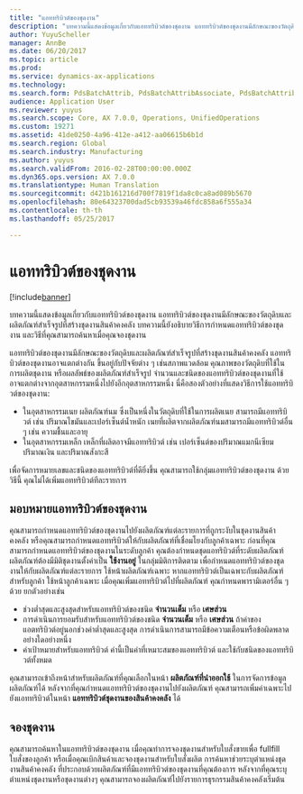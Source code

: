```yaml
---
title: "แอททริบิวต์ของชุดงาน"
description: "บทความนี้แสดงข้อมูลเกี่ยวกับแอททริบิวต์ของชุดงาน แอททริบิวต์ของชุดงานมีลักษณะของวัตถุดิบและผลิตภัณฑ์สำเร็จรูปที่สร้างชุดงานสินค้าคงคลัง บทความนี้ยังอธิบายวิธีการกำหนดแอททริบิวต์ของชุดงาน และวิธีที่คุณสามารถค้นหาเมื่อคุณจองชุดงาน"
author: YuyuScheller
manager: AnnBe
ms.date: 06/20/2017
ms.topic: article
ms.prod: 
ms.service: dynamics-ax-applications
ms.technology: 
ms.search.form: PdsBatchAttrib, PdsBatchAttribAssociate, PdsBatchAttribByAttribGroup, PdsBatchAttribByItem, PdsBatchAttribByitemCustomer, PdsBatchAttribGroup
audience: Application User
ms.reviewer: yuyus
ms.search.scope: Core, AX 7.0.0, Operations, UnifiedOperations
ms.custom: 19271
ms.assetid: 41de0250-4a96-412e-a412-aa06615b6b1d
ms.search.region: Global
ms.search.industry: Manufacturing
ms.author: yuyus
ms.search.validFrom: 2016-02-28T00:00:00.000Z
ms.dyn365.ops.version: AX 7.0.0
ms.translationtype: Human Translation
ms.sourcegitcommit: d421b161216d700f7819f1da8c0ca8ad089b5670
ms.openlocfilehash: 80e64323700dad5cb93539a46fdc858a6f555a34
ms.contentlocale: th-th
ms.lasthandoff: 05/25/2017

---
```


# <a name="batch-attributes"></a>แอททริบิวต์ของชุดงาน

[!include[banner](../includes/banner.md)]


บทความนี้แสดงข้อมูลเกี่ยวกับแอททริบิวต์ของชุดงาน แอททริบิวต์ของชุดงานมีลักษณะของวัตถุดิบและผลิตภัณฑ์สำเร็จรูปที่สร้างชุดงานสินค้าคงคลัง บทความนี้ยังอธิบายวิธีการกำหนดแอททริบิวต์ของชุดงาน และวิธีที่คุณสามารถค้นหาเมื่อคุณจองชุดงาน

แอททริบิวต์ของชุดงานมีลักษณะของวัตถุดิบและผลิตภัณฑ์สำเร็จรูปที่สร้างชุดงานสินค้าคงคลัง แอททริบิวต์ของชุดงานอาจแตกต่างกัน ขึ้นอยู่กับปัจจัยต่าง ๆ เช่นสภาพแวดล้อม คุณภาพของวัตถุดิบที่ใช้ในการผลิตชุดงาน หรือผลลัพธ์ของผลิตภัณฑ์สำเร็จรูป จำนวนและชนิดของแอททริบิวต์ของชุดงานที่ใช้อาจแตกต่างจากอุตสาหกรรมหนึ่งไปยังอีกอุตสาหกรรมหนึ่ง นี่คือสองตัวอย่างที่แสดงวิธีการใช้แอททริบิวต์ของชุดงาน:

-   ในอุตสาหกรรมเนย ผลิตภัณฑ์นม ซึ่งเป็นหนึ่งในวัตถุดิบที่ใช้ในการผลิตเนย สามารถมีแอททริบิวต์ เช่น ปริมาณไขมันและเปอร์เซ็นต์น้ำหนัก เนยที่ผลิตจากผลิตภัณฑ์นมสามารถมีแอททริบิวต์อื่น ๆ เช่น ความชื้นและอายุ
-   ในอุตสาหกรรมเหล็ก เหล็กที่ผลิตอาจมีแอททริบิวต์ เช่น เปอร์เซ็นต์ของปริมาณแมกนีเซียม ปริมาณเงิน และปริมาณสังกะสี

เพื่อจัดการหมายเลขและชนิดของแอททริบิวต์ที่ดียิ่งขึ้น คุณสามารถใช้กลุ่มแอททริบิวต์ของชุดงาน ด้วยวิธีนี้ คุณไม่ได้เพิ่มแอททริบิวต์ทีละรายการ

## <a name="assign-batch-attributes"></a>มอบหมายแอททริบิวต์ของชุดงาน
คุณสามารถกำหนดแอททริบิวต์ของชุดงานไปยังผลิตภัณฑ์แต่ละรายการที่ถูกระงับในชุดงานสินค้าคงคลัง หรือคุณสามารถกำหนดแอททริบิวต์ให้กับผลิตภัณฑ์ที่เชื่อมโยงกับลูกค้าเฉพาะ ก่อนที่คุณสามารถกำหนดแอททริบิวต์ของชุดงานในระดับลูกค้า คุณต้องกำหนดชุดแอทริบิวต์ที่ระดับผลิตภัณฑ์ ผลิตภัณฑ์ต้องมีมิติชุดงานตั้งค่าเป็น **ใช้งานอยู่** ในกลุ่มมิติการติดตาม เพื่อกำหนดแอททริบิวต์ของชุดงานให้กับผลิตภัณฑ์แต่ละรายการ ใช้หน้าผลิตภัณฑ์เฉพาะ หากแอททริบิวต์เป็นเฉพาะกับผลิตภัณฑ์สำหรับลูกค้า ใช้หน้าลูกค้าเฉพาะ เมื่อคุณเพิ่มแอททริบิวต์ไปที่ผลิตภัณฑ์ คุณกำหนดพารามิเตอร์อื่น ๆด้วย ยกตัวอย่างเช่น

-   ช่วงต่ำสุดและสูงสุดสำหรับแอททริบิวต์ของชนิด **จำนวนเต็ม** หรือ **เศษส่วน**
-   การดำเนินการยอมรับสำหรับแอททริบิวต์ของชนิด **จำนวนเต็ม** หรือ **เศษส่วน** ถ้าค่าของแอตทริบิวต์อยู่นอกช่วงค่าต่ำสุดและสูงสุด การดำเนินการสามารถมีข้อความเตือนหรือข้อผิดพลาดอย่างใดอย่างหนึ่ง
-   ค่าเป้าหมายสำหรับแอททริบิวต์ ค่านี้เป็นค่าที่เหมาะสมของแอททริบิวต์ และใช้กับชนิดของแอททริบิวต์ทั้งหมด

คุณสามารถเข้าถึงหน้าสำหรับผลิตภัณฑ์ที่คุณเลือกในหน้า **ผลิตภัณฑ์ที่นำออกใช้** ในการจัดการข้อมูลผลิตภัณฑ์ได้ หลังจากที่คุณกำหนดแอททริบิวต์ของชุดงานไปยังผลิตภัณฑ์ คุณสามารถเพิ่มค่าเฉพาะไปยังแอททริบิวต์ในหน้า **แอททริบิวต์ชุดงานของสินค้าคงคลัง** ได้

## <a name="reserve-batches"></a>จองชุดงาน
คุณสามารถค้นหาในแอททริบิวต์ของชุดงาน เมื่อคุณทำการจองชุดงานสำหรับใบสั่งขายเพื่อ fullfill ใบสั่งของลูกค้า หรือเมื่อคุณเบิกสินค้าและจองชุดงานสำหรับใบสั่งผลิต การค้นหาช่วยระบุตำแหน่งชุดงานสินค้าคงคลัง ที่ประกอบด้วยผลิตภัณฑ์ที่มีแอททริบิวต์ของชุดงานที่คุณต้องการ หลังจากที่คุณระบุตำแหน่งชุดงานหรือชุดงานต่างๆ คุณสามารถจองผลิตภัณฑ์ไปยังรายการธุรกรรมสินค้าคงคลังเริ่มต้น




